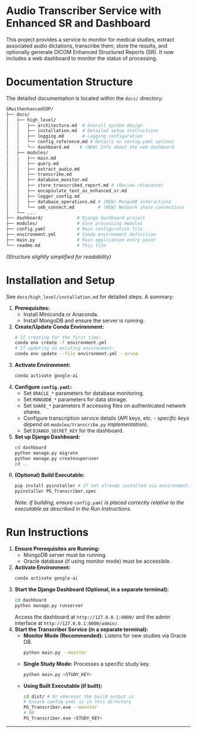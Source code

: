# Audio Transcriber Service with Enhanced SR and Dashboard

This project provides a service to monitor for medical studies, extract associated audio dictations, transcribe them, store the results, and optionally generate DICOM Enhanced Structured Reports (SR). It now includes a web dashboard to monitor the status of processing.

# Documentation Structure

The detailed documentation is located within the `docs/` directory:

```bash
SRwithenhancedSOP/
├── docs/
│   ├── high_level/
│   │   ├── architecture.md  # Overall system design
│   │   ├── installation.md  # Detailed setup instructions
│   │   ├── logging.md       # Logging configuration
│   │   └── config_reference.md # Details on config.yaml options
│   │   └── dashboard.md    # (NEW) Info about the web dashboard
│   ├── modules/
│   │   ├── main.md
│   │   ├── query.md
│   │   ├── extract_audio.md
│   │   ├── transcribe.md
│   │   ├── database_monitor.md
│   │   ├── store_transcribed_report.md # (Review relevance)
│   │   ├── encapsulate_text_as_enhanced_sr.md
│   │   ├── logger_config.md
│   │   ├── database_operations.md # (NEW) MongoDB interactions
│   │   └── smb_connect.md         # (NEW) Network share connections
│   └── ...
├── dashboard/             # Django dashboard project
├── modules/               # Core processing modules
├── config.yaml            # Main configuration file
├── environment.yml        # Conda environment definition
├── main.py                # Main application entry point
└── readme.md              # This file
```
*(Structure slightly simplified for readability)*

# Installation and Setup

See `docs/high_level/installation.md` for detailed steps. A summary:

1.  **Prerequisites:**
    *   Install Miniconda or Anaconda.
    *   Install MongoDB and ensure the server is running.
2.  **Create/Update Conda Environment:**
    ```bash
    # If creating for the first time:
    conda env create -f environment.yml
    # If updating an existing environment:
    conda env update --file environment.yml --prune
    ```
3.  **Activate Environment:**
    ```bash
    conda activate google-ai
    ```
4.  **Configure `config.yaml`:**
    *   Set `ORACLE_*` parameters for database monitoring.
    *   Set `MONGODB_*` parameters for data storage.
    *   Set `SHARE_*` parameters if accessing files on authenticated network shares.
    *   Configure transcription service details (API keys, etc. - *specific keys depend on `modules/transcribe.py` implementation*).
    *   Set `DJANGO_SECRET_KEY` for the dashboard.
5.  **Set up Django Dashboard:**
    ```bash
    cd dashboard
    python manage.py migrate
    python manage.py createsuperuser
    cd ..
    ```
6.  **(Optional) Build Executable:**
    ```bash
    pip install pyinstaller # If not already installed via environment.yml
    pyinstaller PG_Transcriber.spec
    ```
    *Note: If building, ensure `config.yaml` is placed correctly relative to the executable as described in the Run Instructions.*

# Run Instructions

1.  **Ensure Prerequisites are Running:**
    *   MongoDB server must be running.
    *   Oracle database (if using monitor mode) must be accessible.
2.  **Activate Environment:**
    ```bash
    conda activate google-ai
    ```
3.  **Start the Django Dashboard (Optional, in a separate terminal):**
    ```bash
    cd dashboard
    python manage.py runserver
    ```
    Access the dashboard at `http://127.0.0.1:8000/` and the admin interface at `http://127.0.0.1:8000/admin/`.
4.  **Start the Transcriber Service (in a separate terminal):**
    *   **Monitor Mode (Recommended):** Listens for new studies via Oracle DB.
        ```bash
        python main.py --monitor
        ```
    *   **Single Study Mode:** Processes a specific study key.
        ```bash
        python main.py <STUDY_KEY>
        ```
    *   **Using Built Executable (if built):**
        ```bash
        cd dist/ # Or wherever the build output is
        # Ensure config.yaml is in this directory
        PG_Transcriber.exe --monitor
        # OR
        PG_Transcriber.exe <STUDY_KEY>
        ```

--- 

